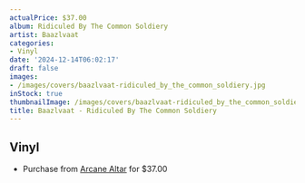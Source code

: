 ```yaml
---
actualPrice: $37.00
album: Ridiculed By The Common Soldiery
artist: Baazlvaat
categories:
- Vinyl
date: '2024-12-14T06:02:17'
draft: false
images:
- /images/covers/baazlvaat-ridiculed_by_the_common_soldiery.jpg
inStock: true
thumbnailImage: /images/covers/baazlvaat-ridiculed_by_the_common_soldiery-thumb.jpg
title: Baazlvaat - Ridiculed By The Common Soldiery
---
```


## Vinyl
* Purchase from [Arcane Altar](https://arcanealtar.bigcartel.com/product/baazlvaat-ridiculed-by-the-common-soldiery-12-lp) for $37.00
